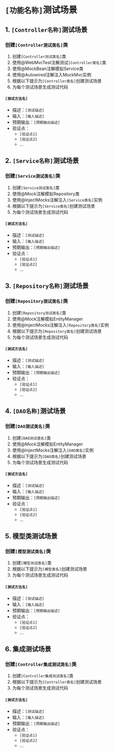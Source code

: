 # `[功能名称]`测试场景

## 1. `[Controller名称]`测试场景
### 创建`[Controller测试类名]`类
1. 创建`[Controller测试类名]`类
2. 使用@WebMvcTest注解测试`[Controller类名]`类
3. 使用@MockBean注解模拟Service类
4. 使用@Autowired注解注入MockMvc实例
5. 根据以下提示为`[Controller类名]`创建测试场景
6. 为每个测试场景生成测试代码

#### `[测试方法名]`
- 描述：`[测试描述]`
- 输入：`[输入描述]`
- 预期输出：`[预期输出描述]`
- 验证点：
  - `[验证点1]`
  - `[验证点2]`
  - ...

## 2. `[Service名称]`测试场景
### 创建`[Service测试类名]`类
1. 创建`[Service测试类名]`类
2. 使用@Mock注解模拟Repository类
3. 使用@InjectMocks注解注入`[Service类名]`实例
4. 根据以下提示为`[Service类名]`创建测试场景
5. 为每个测试场景生成测试代码

#### `[测试方法名]`
- 描述：`[测试描述]`
- 输入：`[输入描述]`
- 预期输出：`[预期输出描述]`
- 验证点：
  - `[验证点1]`
  - `[验证点2]`
  - ...

## 3. `[Repository名称]`测试场景
### 创建`[Repository测试类名]`类
1. 创建`[Repository测试类名]`类
2. 使用@Mock注解模拟EntityManager
3. 使用@InjectMocks注解注入`[Repository类名]`实例
4. 根据以下提示为`[Repository类名]`创建测试场景
5. 为每个测试场景生成测试代码

#### `[测试方法名]`
- 描述：`[测试描述]`
- 输入：`[输入描述]`
- 预期输出：`[预期输出描述]`
- 验证点：
  - `[验证点1]`
  - `[验证点2]`
  - ...

## 4. `[DAO名称]`测试场景
### 创建`[DAO测试类名]`类
1. 创建`[DAO测试类名]`类
2. 使用@Mock注解模拟EntityManager
3. 使用@InjectMocks注解注入`[DAO类名]`实例
4. 根据以下提示为`[DAO类名]`创建测试场景
5. 为每个测试场景生成测试代码

#### `[测试方法名]`
- 描述：`[测试描述]`
- 输入：`[输入描述]`
- 预期输出：`[预期输出描述]`
- 验证点：
  - `[验证点1]`
  - `[验证点2]`
  - ...

## 5. 模型类测试场景
### 创建`[模型测试类名]`类
1. 创建`[模型测试类名]`类
2. 根据以下提示为`[模型类名]`创建测试场景
3. 为每个测试场景生成测试代码

#### `[测试方法名]`
- 描述：`[测试描述]`
- 输入：`[输入描述]`
- 预期输出：`[预期输出描述]`
- 验证点：
  - `[验证点1]`
  - `[验证点2]`
  - ...

## 6. 集成测试场景
### 创建`[Controller集成测试类名]`类
1. 创建`[Controller集成测试类名]`类
2. 根据以下提示为`[Controller类名]`创建测试场景
3. 为每个测试场景生成测试代码

#### `[测试方法名]`
- 描述：`[测试描述]`
- 输入：`[输入描述]`
- 预期输出：`[预期输出描述]`
- 验证点：
  - `[验证点1]`
  - `[验证点2]`
  - ... 